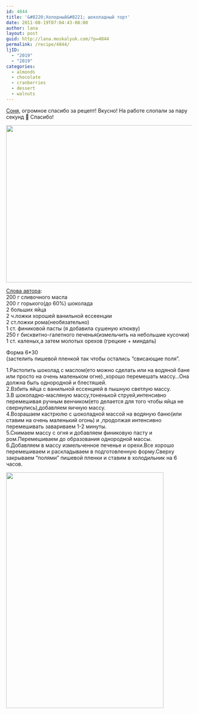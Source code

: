 ```yaml
---
id: 4844
title: '&#8220;Холодный&#8221; шоколадный торт'
date: 2011-08-19T07:04:43-08:00
author: lana
layout: post
guid: http://lana.moskalyuk.com/?p=4844
permalink: /recipe/4844/
ljID:
  - "2019"
  - "2019"
categories:
  - almonds
  - chocolate
  - cranberries
  - dessert
  - walnuts
---
```

[Соня](http://buxgalter-sofia.livejournal.com/293309.html#cutid1), огромное спасибо за рецепт! Вкусно! На работе слопали за пару секунд 🙂 Спасибо!

<img loading="lazy" class="alignnone" title="chocolate cake" src="http://farm7.static.flickr.com/6209/6058686651_f22b853095_z.jpg" alt="" width="640" height="427" /> 

[Слова автора](http://buxgalter-sofia.livejournal.com/293309.html#cutid1):  
200 г сливочного масла  
200 г горького(до 60%) шоколада  
2 больших яйца  
2 ч.ложки хорошей ванильной ессеенции  
2 ст.ложки рома(необязательно)  
1 ст. финиковой пасты (я добавила сушеную клюкву)  
250 г бисквитно-галетного печенья(измельчить на небольшие кусочки)  
1 ст. каленых,а затем молотых орехов (грецкие + миндаль)

Форма 6*30  
(застелить пишевой пленкой так чтобы остались &#8220;свисающие поля&#8221;.

1.Растопить шоколад с маслом(ето можно сделать или на водяной бане или просто на очень маленьком огне).,хорошо перемешать массу&#8230;Она должна быть однородной и блестяшей.  
2.Взбить яйца с ванильной ессенцией в пышную светлую массу.  
3.В шоколадно-масляную массу,тоненькой струей,интенсивно перемешивая ручным венчиком(ето делается для того чтобы яйца не свернулись),добавляем яичную массу.  
4.Возрашаем кастрюлю с шоколадной массой на водяную баню(или ставим на очень маленький огонь) и ,продолжая интенсивно перемешивать завариваем 1-2 минуты.  
5.Снимаем массу с огня и добавляем финиковую пасту и ром.Перемешиваем до образования однородной массы.  
6.Добавляем в массу измельченное печенье и орехи.Все хорошо перемешиваем и раскладываем в подготовленную форму.Сверху закрываем &#8220;полями&#8221; пишевой пленки и ставим в холодильник на 6 часов.

<img loading="lazy" class="alignnone" title="chocolate cake" src="http://farm7.static.flickr.com/6182/6059234756_22deee7a68_z.jpg" alt="" width="427" height="640" />